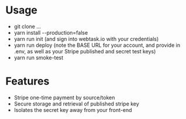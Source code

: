 # Usage

- git clone ...
- yarn install --production=false
- yarn run init (and sign into webtask.io with your credentials)
- yarn run deploy (note the BASE URL for your account, and provide in .env, as well as your Stripe published and secret test keys)
- yarn run smoke-test


# Features

- Stripe one-time payment by source/token
- Secure storage and retrieval of published stripe key
- Isolates the secret key away from your front-end

